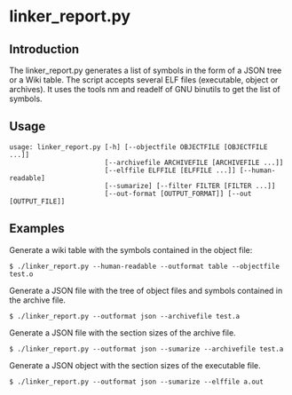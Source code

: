 # linker_report.py

## Introduction

The linker_report.py generates a list of symbols in the form of a JSON tree or
a Wiki table. The script accepts several ELF files (executable, object or
archives). It uses the tools nm and readelf of GNU binutils to get the list of
symbols.

## Usage

```
usage: linker_report.py [-h] [--objectfile OBJECTFILE [OBJECTFILE ...]]
                        [--archivefile ARCHIVEFILE [ARCHIVEFILE ...]]
                        [--elffile ELFFILE [ELFFILE ...]] [--human-readable]
                        [--sumarize] [--filter FILTER [FILTER ...]]
                        [--out-format [OUTPUT_FORMAT]] [--out [OUTPUT_FILE]]
```

## Examples

Generate a wiki table with the symbols contained in the object file:

```
$ ./linker_report.py --human-readable --outformat table --objectfile test.o
```

Generate a JSON file with the tree of object files and symbols contained in
the archive file.

```
$ ./linker_report.py --outformat json --archivefile test.a
```

Generate a JSON file with the section sizes of the archive file.

```
$ ./linker_report.py --outformat json --sumarize --archivefile test.a
```

Generate a JSON object with the section sizes of the executable file.

```
$ ./linker_report.py --outformat json --sumarize --elffile a.out
```
